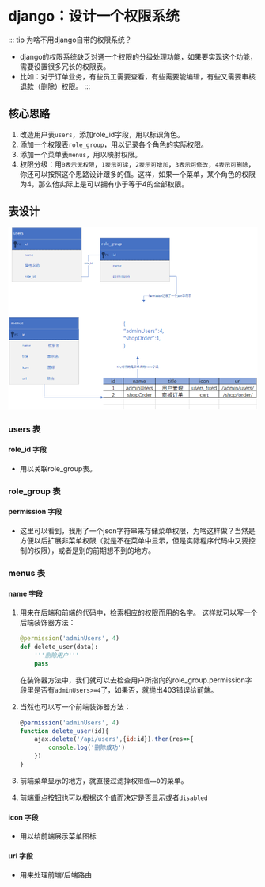# django：设计一个权限系统
::: tip 为啥不用django自带的权限系统？
- django的权限系统缺乏对通一个权限的分级处理功能，如果要实现这个功能，需要设置很多冗长的权限表。
- 比如：对于订单业务，有些员工需要查看，有些需要能编辑，有些又需要审核退款（删除）权限。
:::


## 核心思路
1. 改造用户表`users`，添加role_id字段，用以标识角色。
2. 添加一个权限表`role_group`，用以记录各个角色的实际权限。
3. 添加一个菜单表`menus`，用以映射权限。
4. 权限分级：用`0表示无权限`，`1表示可读`，`2表示可增加`，`3表示可修改`，`4表示可删除`，你还可以按照这个思路设计跟多的值。这样，如果一个菜单，某个角色的权限为4，那么他实际上是可以拥有小于等于4的全部权限。



## 表设计
![表结构](./images/permission001.png)


### users 表
#### role_id 字段
- 用以关联role_group表。


### role_group 表
#### permission 字段
- 这里可以看到，我用了一个json字符串来存储菜单权限，为啥这样做？当然是方便以后扩展非菜单权限（就是不在菜单中显示，但是实际程序代码中又要控制的权限），或者是别的前期想不到的地方。


### menus 表
#### name 字段
1. 用来在后端和前端的代码中，检索相应的权限而用的名字。
   这样就可以写一个后端装饰器方法：
   ```python
   @permission('adminUsers', 4)
   def delete_user(data):
       '''删除用户'''
       pass
   ```
   在装饰器方法中，我们就可以去检查用户所指向的role_group.permission字段里是否有`adminUsers>=4`了，如果否，就抛出403错误给前端。

2. 当然也可以写一个前端装饰器方法：
   ```js
   @permission('adminUsers', 4)
   function delete_user(id){
       ajax.delete('/api/users',{id:id}).then(res=>{
           console.log('删除成功')
       })
   }
   ``` 

3. 前端菜单显示的地方，就直接过滤掉权`限值==0`的菜单。
4. 前端重点按钮也可以根据这个值而决定是否显示或者`disabled`
   

#### icon 字段
- 用以给前端展示菜单图标


#### url 字段
- 用来处理前端/后端路由